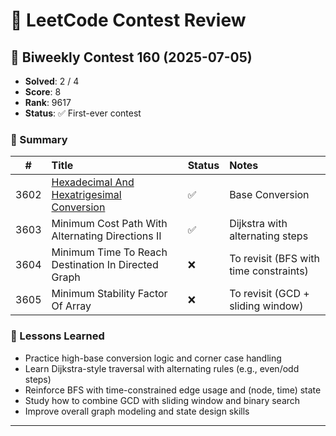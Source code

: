 # 🏁 LeetCode Contest Review

## 🔸 Biweekly Contest 160 (2025-07-05)

- **Solved**: 2 / 4  
- **Score**: 8  
- **Rank**: 9617  
- **Status**: ✅ First-ever contest

### 📘 Summary

| # | Title | Status | Notes |
|:--:|:------|:--------|:------|
| 3602 | [Hexadecimal And Hexatrigesimal Conversion](./cpp/simulation/3602_hexadecimal_and_hexatrigesimal_conversion/) | ✅ | Base Conversion |
| 3603 | Minimum Cost Path With Alternating Directions II | ✅ | Dijkstra with alternating steps |
| 3604 | Minimum Time To Reach Destination In Directed Graph | ❌ | To revisit (BFS with time constraints) |
| 3605 | Minimum Stability Factor Of Array | ❌ | To revisit (GCD + sliding window) |

### 🧠 Lessons Learned
- Practice high-base conversion logic and corner case handling  
- Learn Dijkstra-style traversal with alternating rules (e.g., even/odd steps)  
- Reinforce BFS with time-constrained edge usage and (node, time) state  
- Study how to combine GCD with sliding window and binary search  
- Improve overall graph modeling and state design skills

---
